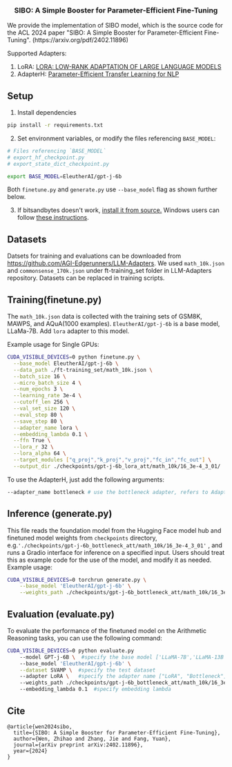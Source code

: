 <!---
Copyright 2023 The HuggingFace Team. All rights reserved.

Licensed under the Apache License, Version 2.0 (the "License");
you may not use this file except in compliance with the License.
You may obtain a copy of the License at

    http://www.apache.org/licenses/LICENSE-2.0

Unless required by applicable law or agreed to in writing, software
distributed under the License is distributed on an "AS IS" BASIS,
WITHOUT WARRANTIES OR CONDITIONS OF ANY KIND, either express or implied.
See the License for the specific language governing permissions and
limitations under the License.
-->


<h3 align="center">
    <p>SIBO: A Simple Booster for Parameter-Efficient Fine-Tuning </p>
</h3>
We provide the implementation of SIBO model, which is the source code for the ACL 2024 paper
"SIBO: A Simple Booster for Parameter-Efficient Fine-Tuning". 
(https://arxiv.org/pdf/2402.11896)


Supported Adapters:

1. LoRA: [LORA: LOW-RANK ADAPTATION OF LARGE LANGUAGE MODELS](https://arxiv.org/pdf/2106.09685.pdf)
2. AdapterH: [Parameter-Efficient Transfer Learning for NLP](https://arxiv.org/pdf/1902.00751.pdf)


## Setup

1. Install dependencies
```bash
pip install -r requirements.txt
```

2. Set environment variables, or modify the files referencing `BASE_MODEL`:

```bash
# Files referencing `BASE_MODEL`
# export_hf_checkpoint.py
# export_state_dict_checkpoint.py

export BASE_MODEL=EleutherAI/gpt-j-6b
```

Both `finetune.py` and `generate.py` use `--base_model` flag as shown further below.

3. If bitsandbytes doesn't work, [install it from source.](https://github.com/TimDettmers/bitsandbytes/blob/main/compile_from_source.md) Windows users can follow [these instructions](https://github.com/tloen/alpaca-lora/issues/17).

## Datasets
Datsets for training and evaluations can be downloaded from https://github.com/AGI-Edgerunners/LLM-Adapters. 
We used `math_10k.json` and `commonsense_170k.json` under ft-training_set folder in LLM-Adapters repository. Datasets can be replaced in training scripts.  

## Training(finetune.py)


The `math_10k.json` data is collected with the training sets of GSM8K, MAWPS, and AQuA(1000 examples). `EleutherAI/gpt-j-6b` is a base model, LLaMa-7B. Add `lora` adapter to this model.

Example usage for Single GPUs:

```bash
CUDA_VISIBLE_DEVICES=0 python finetune.py \
  --base_model EleutherAI/gpt-j-6b \
  --data_path ./ft-training_set/math_10k.json \
  --batch_size 16 \
  --micro_batch_size 4 \
  --num_epochs 3 \
  --learning_rate 3e-4 \
  --cutoff_len 256 \
  --val_set_size 120 \
  --eval_step 80 \
  --save_step 80 \
  --adapter_name lora \
  --embedding_lambda 0.1 \
  --ffn True \
  --lora_r 32 \
  --lora_alpha 64 \
  --target_modules ["q_proj","k_proj","v_proj","fc_in","fc_out"] \
  --output_dir ./checkpoints/gpt-j-6b_lora_att/math_10k/16_3e-4_3_01/
```

To use the AdapterH, just add the following arguments:

```bash
--adapter_name bottleneck # use the bottleneck adapter, refers to AdapterH in the result table
```

## Inference (generate.py)

This file reads the foundation model from the Hugging Face model hub and finetuned model weights from `checkpoints` directory, e.g.`'./checkpoints/gpt-j-6b_bottleneck_att/math_10k/16_3e-4_3_01'` , and runs a Gradio interface for inference on a specified input. Users should treat this as example code for the use of the model, and modify it as needed.
Example usage:

```bash
CUDA_VISIBLE_DEVICES=0 torchrun generate.py \
    --base_model 'EleutherAI/gpt-j-6b' \
    --weights_path ./checkpoints/gpt-j-6b_bottleneck_att/math_10k/16_3e-4_3_01/
```

## Evaluation (evaluate.py)

To evaluate the performance of the finetuned model on the Arithmetic Reasoning tasks, you can use the following command:

```bash
CUDA_VISIBLE_DEVICES=0 python evaluate.py 
    --model GPT-j-6B \  #specify the base model ['LLaMA-7B','LLaMA-13B', 'GPT-j-6B']
    --base_model 'EleutherAI/gpt-j-6b' \
    --dataset SVAMP \  #specify the test dataset
    --adapter LoRA \   #specify the adapter name ["LoRA", "Bottleneck"]
    --weights_path ./checkpoints/gpt-j-6b_bottleneck_att/math_10k/16_3e-4_3_01/ \  #specify the path to finetuned weights
    --embedding_lambda 0.1  #specify embedding lambda
```

## Cite
    @article{wen2024sibo,
      title={SIBO: A Simple Booster for Parameter-Efficient Fine-Tuning},
      author={Wen, Zhihao and Zhang, Jie and Fang, Yuan},
      journal={arXiv preprint arXiv:2402.11896},
      year={2024}
    }


